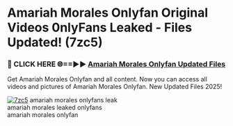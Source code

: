 # Amariah Morales Onlyfan Original Videos 0nlyFans Leaked - Files Updated! (7zc5)

<h3>🔴 CLICK HERE 🌐==►► <a href="https://tinyurl.com/ms9xzufz" rel="nofollow">Amariah Morales Onlyfan Updated Files</a></h3>

Get Amariah Morales Onlyfan and all content. Now you can access all videos and pictures of Amariah Morales Onlyfan. New Updated Files 2025!

[![7zc5](https://i.imgur.com/ppqm5kG.gif)](https://tinyurl.com/ms9xzufz)
amariah morales onlyfans leak<br>
amariah morales leaked onlyfans<br>
amariah morales onlyfan